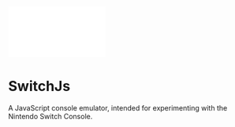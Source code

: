 ![image](Assets/Logo_small.png)
# SwitchJs
A JavaScript console emulator, intended for experimenting with the Nintendo Switch Console.
